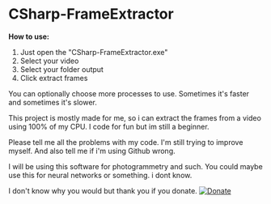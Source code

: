 # CSharp-FrameExtractor

**How to use:**
1. Just open the "CSharp-FrameExtractor.exe"
2. Select your video
3. Select your folder output
4. Click extract frames

You can optionally choose more processes to use. Sometimes it's faster and sometimes it's slower.


This project is mostly made for me, so i can extract the frames from a video using 100% of my CPU.
I code for fun but im still a beginner.

Please tell me all the problems with my code. I'm still trying to improve myself. And also tell me if i'm using Github wrong.

I will be using this software for photogrammetry and such. You could maybe use this for neural networks or something. i dont know.


I don't know why you would but thank you if you donate.
[![Donate](https://img.shields.io/badge/Donate-PayPal-green.svg)](https://www.paypal.me/BOTAlex)
